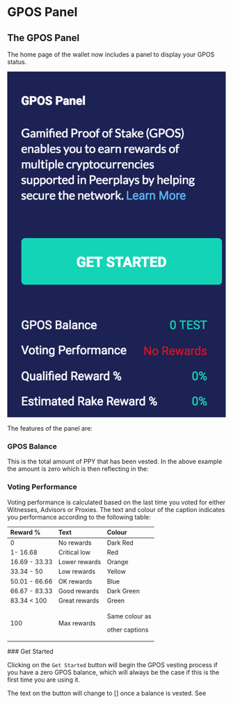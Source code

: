 # GPOS Panel

## The GPOS Panel

The home page of the wallet now includes a panel to display your GPOS status.

![](../../../.gitbook/assets/screen-shot-2020-02-12-at-1.23.09-pm.png)

The features of the panel are:

### GPOS Balance

This is the total amount of PPY that has been vested. In the above example the amount is zero which is then reflecting in the:

### Voting Performance

Voting performance is calculated based on the last time you voted for either Witnesses, Advisors or Proxies. The text and colour of the caption indicates you performance according to the following table:

<table>
  <thead>
    <tr>
      <th style="text-align:left">Reward %</th>
      <th style="text-align:left">Text</th>
      <th style="text-align:left">Colour</th>
    </tr>
  </thead>
  <tbody>
    <tr>
      <td style="text-align:left">0</td>
      <td style="text-align:left">No rewards</td>
      <td style="text-align:left">Dark Red</td>
    </tr>
    <tr>
      <td style="text-align:left">1- 16.68</td>
      <td style="text-align:left">Critical low</td>
      <td style="text-align:left">Red</td>
    </tr>
    <tr>
      <td style="text-align:left">16.69 - 33.33</td>
      <td style="text-align:left">Lower rewards</td>
      <td style="text-align:left">Orange</td>
    </tr>
    <tr>
      <td style="text-align:left">33.34 - 50</td>
      <td style="text-align:left">Low rewards</td>
      <td style="text-align:left">Yellow</td>
    </tr>
    <tr>
      <td style="text-align:left">50.01 - 66.66</td>
      <td style="text-align:left">OK rewards</td>
      <td style="text-align:left">Blue</td>
    </tr>
    <tr>
      <td style="text-align:left">66.67 - 83.33</td>
      <td style="text-align:left">Good rewards</td>
      <td style="text-align:left">Dark Green</td>
    </tr>
    <tr>
      <td style="text-align:left">83.34 &lt; 100</td>
      <td style="text-align:left">Great rewards</td>
      <td style="text-align:left">Green</td>
    </tr>
    <tr>
      <td style="text-align:left">100</td>
      <td style="text-align:left">Max rewards</td>
      <td style="text-align:left">
        <p>Same colour as</p>
        <p>other captions</p>
      </td>
    </tr>
  </tbody>
</table>### Get Started

Clicking on the `Get Started` button will begin the GPOS vesting process if you have a zero GPOS balance, which will always be the case if this is the first time you are using it.

The text on the button will change to \[\] once a balance is vested. See



